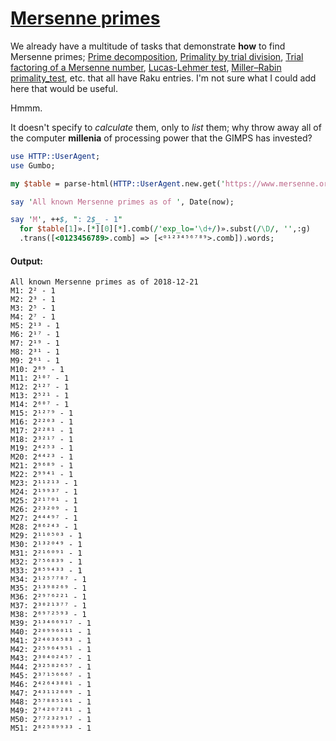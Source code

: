 [1]: https://rosettacode.org/wiki/Mersenne_primes

# [Mersenne primes][1]





We already have a multitude of tasks that demonstrate **how** to find Mersenne primes; [Prime decomposition](https://rosettacode.org/wiki/Prime_decomposition), [Primality by trial division](https://rosettacode.org/wiki/Primality_by_trial_division), [Trial factoring of a Mersenne number](https://rosettacode.org/wiki/Trial_factoring_of_a_Mersenne_number), [Lucas-Lehmer test](https://rosettacode.org/wiki/Lucas-Lehmer_test), [Miller–Rabin primality_test](https://rosettacode.org/wiki/Miller%E2%80%93Rabin_primality_test), etc. that all have Raku entries. I'm not sure what I could add here that would be useful.



Hmmm.



It doesn't specify to *calculate* them, only to *list* them; why throw away all of the computer **millenia** of processing power that the GIMPS has invested?

```perl
use HTTP::UserAgent;
use Gumbo;

my $table = parse-html(HTTP::UserAgent.new.get('https://www.mersenne.org/primes/').content, :TAG<table>);

say 'All known Mersenne primes as of ', Date(now);

say 'M', ++$, ": 2$_ - 1"
  for $table[1]».[*][0][*].comb(/'exp_lo='\d+/)».subst(/\D/, '',:g)
  .trans([<0123456789>.comb] => [<⁰¹²³⁴⁵⁶⁷⁸⁹>.comb]).words;
```

#### Output:
```
All known Mersenne primes as of 2018-12-21
M1: 2² - 1
M2: 2³ - 1
M3: 2⁵ - 1
M4: 2⁷ - 1
M5: 2¹³ - 1
M6: 2¹⁷ - 1
M7: 2¹⁹ - 1
M8: 2³¹ - 1
M9: 2⁶¹ - 1
M10: 2⁸⁹ - 1
M11: 2¹⁰⁷ - 1
M12: 2¹²⁷ - 1
M13: 2⁵²¹ - 1
M14: 2⁶⁰⁷ - 1
M15: 2¹²⁷⁹ - 1
M16: 2²²⁰³ - 1
M17: 2²²⁸¹ - 1
M18: 2³²¹⁷ - 1
M19: 2⁴²⁵³ - 1
M20: 2⁴⁴²³ - 1
M21: 2⁹⁶⁸⁹ - 1
M22: 2⁹⁹⁴¹ - 1
M23: 2¹¹²¹³ - 1
M24: 2¹⁹⁹³⁷ - 1
M25: 2²¹⁷⁰¹ - 1
M26: 2²³²⁰⁹ - 1
M27: 2⁴⁴⁴⁹⁷ - 1
M28: 2⁸⁶²⁴³ - 1
M29: 2¹¹⁰⁵⁰³ - 1
M30: 2¹³²⁰⁴⁹ - 1
M31: 2²¹⁶⁰⁹¹ - 1
M32: 2⁷⁵⁶⁸³⁹ - 1
M33: 2⁸⁵⁹⁴³³ - 1
M34: 2¹²⁵⁷⁷⁸⁷ - 1
M35: 2¹³⁹⁸²⁶⁹ - 1
M36: 2²⁹⁷⁶²²¹ - 1
M37: 2³⁰²¹³⁷⁷ - 1
M38: 2⁶⁹⁷²⁵⁹³ - 1
M39: 2¹³⁴⁶⁶⁹¹⁷ - 1
M40: 2²⁰⁹⁹⁶⁰¹¹ - 1
M41: 2²⁴⁰³⁶⁵⁸³ - 1
M42: 2²⁵⁹⁶⁴⁹⁵¹ - 1
M43: 2³⁰⁴⁰²⁴⁵⁷ - 1
M44: 2³²⁵⁸²⁶⁵⁷ - 1
M45: 2³⁷¹⁵⁶⁶⁶⁷ - 1
M46: 2⁴²⁶⁴³⁸⁰¹ - 1
M47: 2⁴³¹¹²⁶⁰⁹ - 1
M48: 2⁵⁷⁸⁸⁵¹⁶¹ - 1
M49: 2⁷⁴²⁰⁷²⁸¹ - 1
M50: 2⁷⁷²³²⁹¹⁷ - 1
M51: 2⁸²⁵⁸⁹⁹³³ - 1
```

